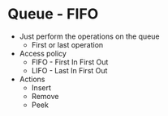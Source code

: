 # Queue - FIFO
- Just perform the operations on the queue
  - First or last operation
- Access policy
  - FIFO - First In First Out
  - LIFO - Last In First Out
- Actions
  - Insert
  - Remove
  - Peek